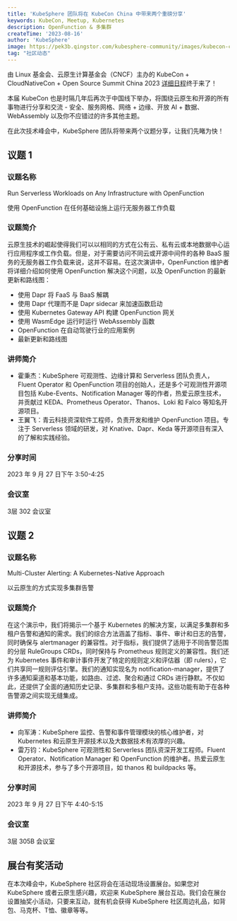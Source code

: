 ```yaml
---
title: 'KubeSphere 团队将在 KubeCon China 中带来两个重磅分享'
keywords: KubeCon, Meetup, Kubernetes
description: OpenFunction & 多集群
createTime: '2023-08-16'
author: 'KubeSphere'
image: https://pek3b.qingstor.com/kubesphere-community/images/kubecon-china-2023-cover.png
tag: "社区动态"
---
```


由 Linux 基金会、云原生计算基金会（CNCF）主办的 KubeCon + CloudNativeCon + Open Source Summit China 2023 [详细日程](https://www.lfasiallc.com/kubecon-cloudnativecon-open-source-summit-china/program/schedule/)终于来了！

本届 KubeCon 也是时隔几年后再次于中国线下举办，将围绕云原生和开源的所有事物进行分享和交流 - 安全、服务网格、网络 + 边缘、开放 AI + 数据、WebAssembly 以及你不应错过的许多其他主题。

在此次技术峰会中，KubeSphere 团队将带来两个议题分享，让我们先睹为快！

## 议题 1

### 议题名称

Run Serverless Workloads on Any Infrastructure with OpenFunction

使用 OpenFunction 在任何基础设施上运行无服务器工作负载

### 议题简介

云原生技术的崛起使得我们可以以相同的方式在公有云、私有云或本地数据中心运行应用程序或工作负载。但是，对于需要访问不同云或开源中间件的各种 BaaS 服务的无服务器工作负载来说，这并不容易。在这次演讲中，OpenFunction 维护者将详细介绍如何使用 OpenFunction 解决这个问题，以及 OpenFunction 的最新更新和路线图：
- 使用 Dapr 将 FaaS 与 BaaS 解耦
- 使用 Dapr 代理而不是 Dapr sidecar 来加速函数启动
- 使用 Kubernetes Gateway API 构建 OpenFunction 网关
- 使用 WasmEdge 运行时运行 WebAssembly 函数
- OpenFunction 在自动驾驶行业的应用案例
- 最新更新和路线图

### 讲师简介

- 霍秉杰：KubeSphere 可观测性、边缘计算和 Serverless 团队负责人，Fluent Operator 和 OpenFunction 项目的创始人，还是多个可观测性开源项目包括 Kube-Events、Notification Manager 等的作者，热爱云原生技术，并贡献过 KEDA、Prometheus Operator、Thanos、Loki 和 Falco 等知名开源项目。
- 王翼飞：青云科技资深软件工程师，负责开发和维护 OpenFunction 项目。专注于 Serverless 领域的研发，对 Knative、Dapr、Keda 等开源项目有深入的了解和实践经验。

### 分享时间

2023 年 9 月 27 日下午 3:50-4:25

### 会议室

3层 302 会议室

## 议题 2

### 议题名称

Multi-Cluster Alerting: A Kubernetes-Native Approach

以云原生的方式实现多集群告警

### 议题简介

在这个演示中，我们将揭示一个基于 Kubernetes 的解决方案，以满足多集群和多租户告警和通知的需求。我们的综合方法涵盖了指标、事件、审计和日志的告警，同时确保与 alertmanager 的兼容性。对于指标，我们提供了适用于不同告警范围的分层 RuleGroups CRDs，同时保持与 Prometheus 规则定义的兼容性。我们还为 Kubernetes 事件和审计事件开发了特定的规则定义和评估器（即 rulers），它们共享同一规则评估引擎。我们的通知实现名为 notification-manager，提供了许多通知渠道和基本功能，如路由、过滤、聚合和通过 CRDs 进行静默。不仅如此，还提供了全面的通知历史记录、多集群和多租户支持。这些功能有助于在各种告警源之间实现无缝集成。

### 讲师简介

- 向军涛：KubeSphere 监控、告警和事件管理模块的核心维护者，对 Kubernetes 和云原生开源技术以及大数据技术有浓厚的兴趣。
- 雷万钧：KubeSphere 可观测性和 Serverless 团队资深开发工程师。Fluent Operator、Notification Manager 和 OpenFunction 的维护者。热爱云原生和开源技术，参与了多个开源项目，如 thanos 和 buildpacks 等。

### 分享时间

2023 年 9 月 27 日下午 4:40-5:15

### 会议室

3层 305B 会议室

## 展台有奖活动

在本次峰会中，KubeSphere 社区将会在活动现场设置展台。如果您对 KubeSphere 或者云原生感兴趣，欢迎来 KubeSphere 展台互动。我们会在展台设置抽奖小活动，只要来互动，就有机会获得 KubeSphere 社区周边礼品，如背包、马克杯、T恤、徽章等等。